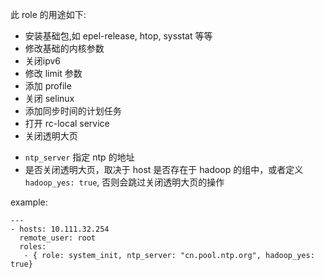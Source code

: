 
此 role 的用途如下:
* 安装基础包,如 epel-release, htop, sysstat 等等
* 修改基础的内核参数
* 关闭ipv6
* 修改 limit 参数
* 添加 profile 
* 关闭 selinux
* 添加同步时间的计划任务
* 打开 rc-local service
* 关闭透明大页

- `ntp_server` 指定 ntp 的地址
- 是否关闭透明大页，取决于 host 是否存在于 hadoop 的组中，或者定义 `hadoop_yes: true`, 否则会跳过关闭透明大页的操作

example:
```
---
- hosts: 10.111.32.254
  remote_user: root
  roles:
   - { role: system_init, ntp_server: "cn.pool.ntp.org", hadoop_yes: true}
```
